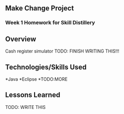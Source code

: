 ## Make Change Project

### Week 1 Homework for Skill Distillery

## Overview

Cash register simulator
TODO: FINISH WRITING THIS!!!

## Technologies/Skills Used

*Java
*Eclipse
*TODO:MORE

## Lessons Learned

TODO: WRITE THIS

